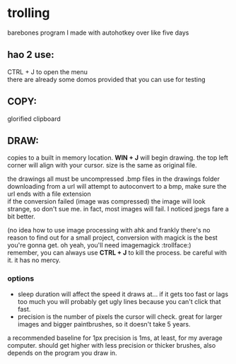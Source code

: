 # trolling
barebones program I made with autohotkey over like five days  

## hao 2 use:
CTRL + J to open the menu  
there are already some domos provided that you can use for testing

## COPY:
glorified clipboard

## DRAW:
copies to a built in memory location. **WIN + J** will begin drawing. the top left corner will align with your cursor. size is the same as original file.

the drawings all must be uncompressed .bmp files in the drawings folder  
downloading from a url will attempt to autoconvert to a bmp, make sure the url ends with a file extension  
if the conversion failed (image was compressed) the image will look strange, so don't sue me. in fact, most images will fail. I noticed jpegs fare a bit better.  

(no idea how to use image processing with ahk and frankly there's no reason to find out for a small project, conversion with magick is the best you're gonna get. oh yeah, you'll need imagemagick :trollface:)  
remember, you can always use **CTRL + J** to kill the process. be careful with it. it has no mercy.

### options
- sleep duration will affect the speed it draws at... if it gets too fast or lags too much you will probably get ugly lines because you can't click that fast.
- precision is the number of pixels the cursor will check. great for larger images and bigger paintbrushes, so it doesn't take 5 years.

a recommended baseline for 1px precision is 1ms, at least, for my average computer. should get higher with less precision or thicker brushes, also depends on the program you draw in.
